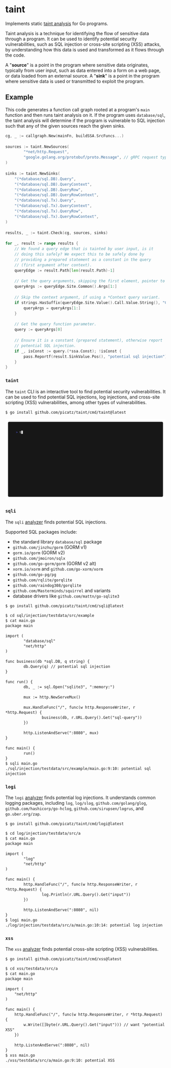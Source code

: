 # taint

Implements static [taint analysis](https://en.wikipedia.org/wiki/Taint_checking) for Go programs. 

Taint analysis is a technique for identifying the flow of sensitive data through a program. 
It can be used to identify potential security vulnerabilities, such as SQL injection or 
cross-site scripting (XSS) attacks, by understanding how this data is used and transformed 
as it flows through the code.

A "**source**" is a point in the program where sensitive data originates, typically from user 
input, such as data entered into a form on a web page, or data loaded from an external source. 
A "**sink**" is a point in the program where sensitive data is used or transmitted to exploit 
the program.

## Example

This code generates a function call graph rooted at a program's `main` function and 
then runs taint analysis on it. If the program uses `database/sql`, the taint analysis
will determine if the program is vulnerable to SQL injection such that any of the given
sources reach the given sinks.

```go
cg, _ := callgraph.New(mainFn, buildSSA.SrcFuncs...)

sources := taint.NewSources(
        "*net/http.Request",
        "google.golang.org/protobuf/proto.Message", // gRPC request types
)

sinks := taint.NewSinks(
	"(*database/sql.DB).Query",
	"(*database/sql.DB).QueryContext",
	"(*database/sql.DB).QueryRow",
	"(*database/sql.DB).QueryRowContext",
	"(*database/sql.Tx).Query",
	"(*database/sql.Tx).QueryContext",
	"(*database/sql.Tx).QueryRow",
	"(*database/sql.Tx).QueryRowContext",
)

results, _ := taint.Check(cg, sources, sinks)

for _, result := range results {
	// We found a query edge that is tainted by user input, is it
	// doing this safely? We expect this to be safely done by
	// providing a prepared statement as a constant in the query
	// (first argument after context).
	queryEdge := result.Path[len(result.Path)-1]

	// Get the query arguments, skipping the first element, pointer to the DB.
	queryArgs := queryEdge.Site.Common().Args[1:]

	// Skip the context argument, if using a *Context query variant.
	if strings.HasSuffix(queryEdge.Site.Value().Call.Value.String(), "Context") {
		queryArgs = queryArgs[1:]
	}

	// Get the query function parameter.
	query := queryArgs[0]

	// Ensure it is a constant (prepared statement), otherwise report
	// potential SQL injection.
	if _, isConst := query.(*ssa.Const); !isConst {
		pass.Reportf(result.SinkValue.Pos(), "potential sql injection")
	}
}
```

### `taint`

The `taint` CLI is an interactive tool to find potential security vulnerabilities. It can be used
to find potential SQL injections, log injections, and cross-site scripting (XSS) vulnerabilities, 
among other types of vulnerabilities.

```console
$ go install github.com/picatz/taint/cmd/taint@latest
```

![demo](./cmd/taint/vhs/demo.gif)

### `sqli`

The `sqli` [analyzer](https://pkg.go.dev/golang.org/x/tools/go/analysis#Analyzer) finds potential SQL injections.

Supported SQL packages include:

- the standard library `database/sql` package
- `github.com/jinzhu/gorm` (GORM v1)
- `gorm.io/gorm` (GORM v2)
- `github.com/jmoiron/sqlx`
- `github.com/go-gorm/gorm` (GORM v2 alt)
- `xorm.io/xorm` and `github.com/go-xorm/xorm`
- `github.com/go-pg/pg`
- `github.com/rqlite/gorqlite`
- `github.com/raindog308/gorqlite`
- `github.com/Masterminds/squirrel` and variants
- database drivers like `github.com/mattn/go-sqlite3`

```console
$ go install github.com/picatz/taint/cmd/sqli@latest
```

```console
$ cd sql/injection/testdata/src/example
$ cat main.go
package main

import (
        "database/sql"
        "net/http"
)

func business(db *sql.DB, q string) {
        db.Query(q) // potential sql injection
}

func run() {
        db, _ := sql.Open("sqlite3", ":memory:")

        mux := http.NewServeMux()

        mux.HandleFunc("/", func(w http.ResponseWriter, r *http.Request) {
                business(db, r.URL.Query().Get("sql-query"))
        })

        http.ListenAndServe(":8080", mux)
}

func main() {
        run()
}
$ sqli main.go
./sql/injection/testdata/src/example/main.go:9:10: potential sql injection
```

### `logi`

The `logi` [analyzer](https://pkg.go.dev/golang.org/x/tools/go/analysis#Analyzer) finds potential log injections. It understands common logging packages, including `log`, `log/slog`, `github.com/golang/glog`, `github.com/hashicorp/go-hclog`, `github.com/sirupsen/logrus`, and `go.uber.org/zap`.

```console
$ go install github.com/picatz/taint/cmd/logi@latest
```

```console
$ cd log/injection/testdata/src/a
$ cat main.go
package main

import (
        "log"
        "net/http"
)

func main() {
        http.HandleFunc("/", func(w http.ResponseWriter, r *http.Request) {
                log.Println(r.URL.Query().Get("input"))
        })

        http.ListenAndServe(":8080", nil)
}
$ logi main.go
./log/injection/testdata/src/a/main.go:10:14: potential log injection
```

### `xss`

The `xss` [analyzer](https://pkg.go.dev/golang.org/x/tools/go/analysis#Analyzer) finds potential cross-site scripting (XSS) vulnerabilities.

```console
$ go install github.com/picatz/taint/cmd/xss@latest
```

```console
$ cd xss/testdata/src/a
$ cat main.go
package main

import (
	"net/http"
)

func main() {
	http.HandleFunc("/", func(w http.ResponseWriter, r *http.Request) {
		w.Write([]byte(r.URL.Query().Get("input"))) // want "potential XSS"
	})

	http.ListenAndServe(":8080", nil)
}
$ xss main.go
./xss/testdata/src/a/main.go:9:10: potential XSS
```
